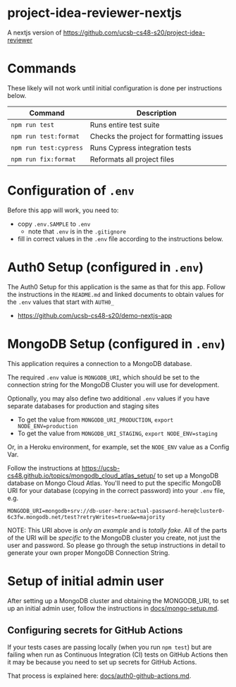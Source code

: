 # project-idea-reviewer-nextjs

A nextjs version of https://github.com/ucsb-cs48-s20/project-idea-reviewer

# Commands

These likely will not work until initial configuration is done per instructions below.

| Command                | Description                              |
| ---------------------- | ---------------------------------------- |
| `npm run test`         | Runs entire test suite                   |
| `npm run test:format`  | Checks the project for formatting issues |
| `npm run test:cypress` | Runs Cypress integration tests           |
| `npm run fix:format`   | Reformats all project files              |

# Configuration of `.env`

Before this app will work, you need to:

- copy `.env.SAMPLE` to `.env`
  - note that `.env` is in the `.gitignore`
- fill in correct values in the `.env` file according to the instructions below.

# Auth0 Setup (configured in `.env`)

The Auth0 Setup for this application is the same as that for this app. Follow the instructions in the `README.md` and linked documents to obtain values
for the `.env` values that start with `AUTH0_`

- <https://github.com/ucsb-cs48-s20/demo-nextjs-app>

# MongoDB Setup (configured in `.env`)

This application requires a connection to a MongoDB database.

The required `.env` value is `MONGODB_URI`, which should be set to the connection
string for the MongoDB Cluster you will use for development.

Optionally, you may also define two additional `.env` values if you have
separate databases for production and staging sites

- To get the value from `MONGODB_URI_PRODUCTION`, `export NODE_ENV=production`
- To get the value from `MONGODB_URI_STAGING`, `export NODE_ENV=staging`

Or, in a Heroku environment, for example, set the `NODE_ENV` value as a Config Var.

Follow the instructions at
<https://ucsb-cs48.github.io/topics/mongodb_cloud_atlas_setup/> to set
up a MongoDB database on Mongo Cloud Atlas. You'll need to put the
specific MongoDB URI for your database (copying in the correct
password) into your `.env` file, e.g.

```
MONGODB_URI=mongodb+srv://db-user-here:actual-password-here@cluster0-6c3fw.mongodb.net/test?retryWrites=true&w=majority
```

NOTE: This URI above is _only an example_ and is _totally
fake_. All of the parts of the URI will be _specific_ to the MongoDB
cluster you create, not just the user and password. So please go
through the setup instructions in detail to generate your own proper
MongoDB Connection String.

# Setup of initial admin user

After setting up a MongoDB cluster and obtaining the MONGODB_URI, to
set up an initial admin user, follow the instructions in [docs/mongo-setup.md](./docs/mongo-setup.md).

## Configuring secrets for GitHub Actions

If your tests cases are passing locally (when you run `npm test`) but
are failing when run as Continuous Integration (CI) tests on GitHub Actions
then it may be because you need to set up secrets for GitHub Actions.

That process is explained here:
[docs/auth0-github-actions.md](./docs/auth0-github-actions.md).
